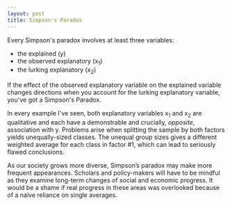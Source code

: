 ```yaml
---
layout: post
title: Simpson's Paradox
---
```


Every Simpson's paradox involves at least three variables:

* the explained (y)
* the observed explanatory (x<sub>1</sub>)
* the lurking explanatory (x<sub>2</sub>)

If the effect of the observed explanatory variable on the explained variable changes directions when you account for the lurking explanatory variable, you've got a Simpson's Paradox.

In every example I've seen, both explanatory variables x<sub>1</sub> and x<sub>2</sub> are qualitative and each have a demonstrable and crucially, *opposite*, association with y.  Problems arise when splitting the sample by both factors yields unequally-sized classes.  The unequal group sizes gives a different weighted average for each class in factor #1, which can lead to seriously flawed conclusions. 

As our society grows more diverse, Simpson’s paradox may make more frequent appearances. Scholars and policy-makers will have to be mindful as they examine long-term changes of social and economic progress. It would be a shame if real progress in these areas was overlooked because of a naïve reliance on single averages.
